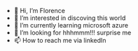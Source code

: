 - 👋 Hi, I’m Florence
- 👀 I’m interested in discoving this world
- 🌱 I’m currently learning microsoft azure 
- 💞️ I’m looking for hhhmmm!!! surprise me
- 📫 How to reach me via linkedIn 

<!---
FlorenceBiteghe/FlorenceBiteghe is a ✨ special ✨ repository because its `README.md` (this file) appears on your GitHub profile.
You can click the Preview link to take a look at your changes.
--->
